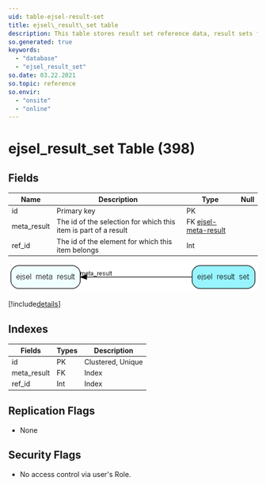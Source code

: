 ```yaml
---
uid: table-ejsel-result-set
title: ejsel\_result\_set table
description: This table stores result set reference data, result sets for selections
so.generated: true
keywords:
  - "database"
  - "ejsel_result_set"
so.date: 03.22.2021
so.topic: reference
so.envir:
  - "onsite"
  - "online"
---
```


# ejsel\_result\_set Table (398)

## Fields

| Name | Description | Type | Null |
|------|-------------|------|:----:|
|id|Primary key|PK| |
|meta\_result|The id of the selection for which this item is part of a result|FK [ejsel-meta-result](ejsel-meta-result.md)| |
|ref\_id|The id of the element for which this item belongs|Int| |


![ejsel_result_set table relationship diagram](./media/ejsel_result_set.png)

[!include[details](./includes/ejsel-result-set.md)]

## Indexes

| Fields | Types | Description |
|--------|-------|-------------|
|id |PK |Clustered, Unique |
|meta\_result |FK |Index |
|ref\_id |Int |Index |

## Replication Flags

* None

## Security Flags

* No access control via user's Role.

